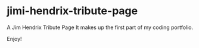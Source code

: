# jimi-hendrix-tribute-page
A Jim Hendrix Tribute Page
It makes up the first part of my coding portfolio.

Enjoy!
